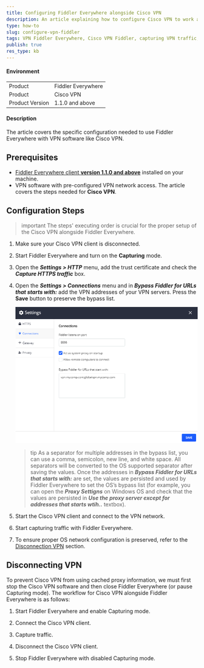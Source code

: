 ```yaml
---
title: Configuring Fiddler Everywhere alongside Cisco VPN
description: An article explaining how to configure Cisco VPN to work alongside Fiddler Everywhere
type: how-to
slug: configure-vpn-fiddler
tags: VPN Fiddler Everywhere, Cisco VPN Fiddler, capturing VPN traffic, Fiddler VPN configuration, VPN bypass, connections bypass list, Fiddler connections bypass
publish: true
res_type: kb
---
```


#### Environment

|   |   |
|---|---|
| Product  | Fiddler Everywhere  |
| Product  | Cisco VPN  |
| Product Version | 1.1.0 and above  |

#### Description

The article covers the specific configuration needed to use Fiddler Everywhere with VPN software like Cisco VPN.

## Prerequisites

- [Fiddler Everywhere client **version 1.1.0 and above**](https://www.telerik.com/download/fiddler-everywhere) installed on your machine.
- VPN software with pre-configured VPN network access. The article covers the steps needed for **Cisco VPN**.

## Configuration Steps

>important The steps' executing order is crucial for the proper setup of the Cisco VPN alongside Fiddler Everywhere.

1. Make sure your Cisco VPN client is disconnected.

2. Start Fiddler Everywhere and turn on the **Capturing** mode.

3. Open the **_Settings > HTTP_** menu, add the trust certificate and check the **_Capture HTTPS traffic_** box.

4. Open the **_Settings > Connections_** menu and in **_Bypass Fiddler for URLs that starts with:_** add the VPN addresses of your VPN servers. Press the **Save** button to preserve the bypass list.

    ![Bypassing VPN addresses](../images/kb/vpn/vpn-cisco-bypass.png)

    >tip As a separator for multiple addresses in the bypass list, you can use a comma, semicolon, new line, and white space. All separators will be converted to the OS supported separator after saving the values. Once the addresses in **_Bypass Fiddler for URLs that starts with:_** are set, the values are persisted and used by Fiddler Everywhere to set the OS’s bypass list (for example, you can open the **_Proxy Settigns_** on Windows OS and check that the values are persisted in **_Use the proxy server except for addresses that starts wtih.._** textbox).

5. Start the Cisco VPN client and connect to the VPN network.

6. Start capturing traffic with Fiddler Everywhere.

7. To ensure proper OS network configuration is preserved, refer to the [Disconnection VPN](#disconnecting-vpn) section.

## Disconnecting VPN 

To prevent Cisco VPN from using cached proxy information, we must first stop the Cisco VPN software and then close Fiddler Everywhere (or pause Capturing mode). The workflow for Cisco VPN alongside Fiddler Everywhere is as follows:

1. Start Fiddler Everywhere and enable Capturing mode.

2. Connect the Cisco VPN client.

3. Capture traffic.

4. Disconnect the Cisco VPN client.

2. Stop Fiddler Everywhere with disabled Capturing mode.
